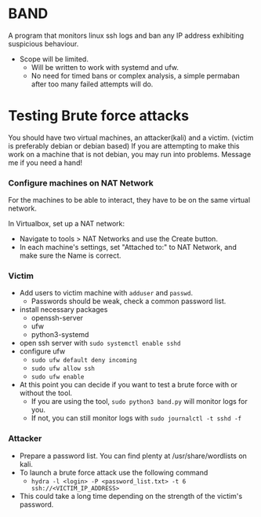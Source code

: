 # BAND

A program that monitors linux ssh logs and ban any IP address exhibiting suspicious behaviour.

- Scope will be limited.
    - Will be written to work with systemd and ufw.
	- No need for timed bans or complex analysis, a simple permaban after too many failed attempts will do.

# Testing Brute force attacks

You should have two virtual machines, an attacker(kali) and a victim. (victim is preferably debian or debian based)
If you are attempting to make this work on a machine that is not debian, you may run into problems. Message me if you need a hand!

### Configure machines on NAT Network
For the machines to be able to interact, they have to be on the same virtual network.

In Virtualbox, set up a NAT network:
- Navigate to tools > NAT Networks and use the Create button.
- In each machine's settings, set "Attached to:" to NAT Network, and make sure the Name is correct.

### Victim

- Add users to victim machine with `adduser` and `passwd`.
    - Passwords should be weak, check a common password list.
- install necessary packages
    - openssh-server
    - ufw
    - python3-systemd
- open ssh server with `sudo systemctl enable sshd`
- configure ufw
    - `sudo ufw default deny incoming`
    - `sudo ufw allow ssh`
    - `sudo ufw enable`
- At this point you can decide if you want to test a brute force with or without the tool.
    - If you are using the tool, `sudo python3 band.py` will monitor logs for you.
    - If not, you can still monitor logs with `sudo journalctl -t sshd -f`

### Attacker

- Prepare a password list. You can find plenty at /usr/share/wordlists on kali.
- To launch a brute force attack use the following command
    - `hydra -l <login> -P <password_list.txt> -t 6 ssh://<VICTIM_IP_ADDRESS>`
- This could take a long time depending on the strength of the victim's password.
